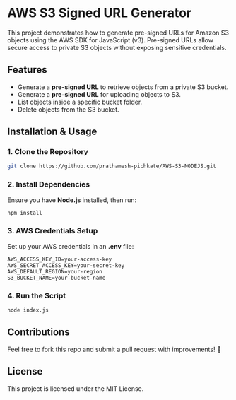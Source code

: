 # AWS S3 Signed URL Generator

This project demonstrates how to generate pre-signed URLs for Amazon S3 objects using the AWS SDK for JavaScript (v3). Pre-signed URLs allow secure access to private S3 objects without exposing sensitive credentials.

## Features
- Generate a **pre-signed URL** to retrieve objects from a private S3 bucket.
- Generate a **pre-signed URL** for uploading objects to S3.
- List objects inside a specific bucket folder.
- Delete objects from the S3 bucket.

## Installation & Usage

### 1. Clone the Repository
```sh
git clone https://github.com/prathamesh-pichkate/AWS-S3-NODEJS.git
```
### 2. Install Dependencies
Ensure you have **Node.js** installed, then run:
```sh
npm install
```

### 3. AWS Credentials Setup
Set up your AWS credentials in an **.env** file:
```
AWS_ACCESS_KEY_ID=your-access-key
AWS_SECRET_ACCESS_KEY=your-secret-key
AWS_DEFAULT_REGION=your-region
S3_BUCKET_NAME=your-bucket-name
```

### 4. Run the Script
```sh
node index.js
```

## Contributions
Feel free to fork this repo and submit a pull request with improvements! 🚀

## License
This project is licensed under the MIT License.

